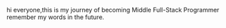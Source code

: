 hi everyone,this is my journey of becoming Middle Full-Stack Programmer remember my words in the future.
